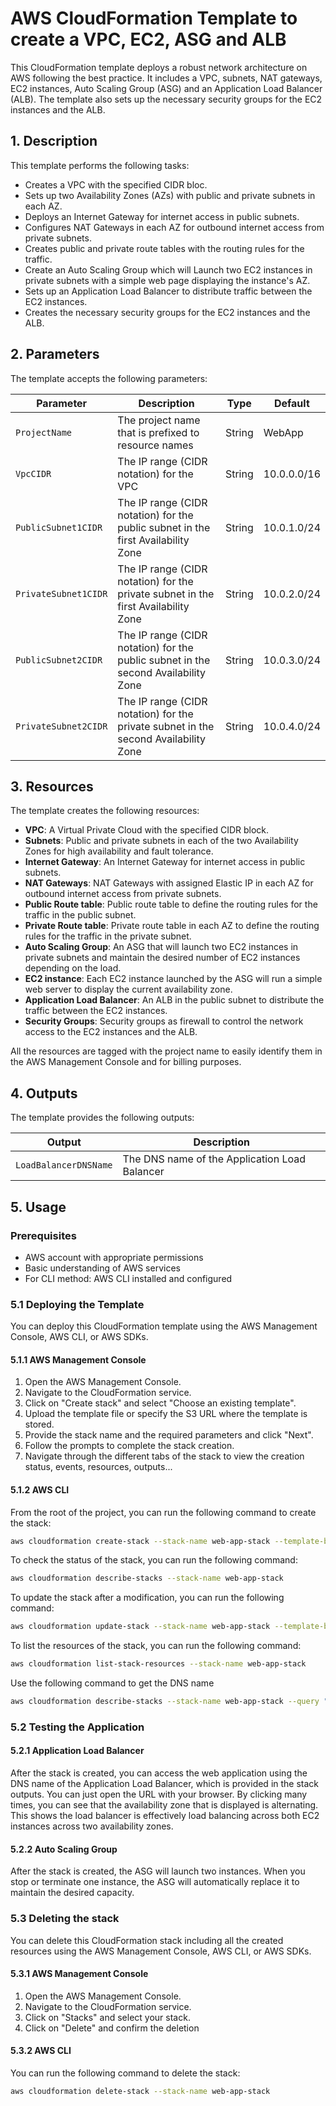 # AWS CloudFormation Template to create a VPC, EC2, ASG and ALB

This CloudFormation template deploys a robust network architecture on AWS following the best practice. It includes a VPC, subnets, NAT gateways, EC2 instances, Auto Scaling Group (ASG) and an Application Load Balancer (ALB). The template also sets up the necessary security groups for the EC2 instances and the ALB.

## 1. Description

This template performs the following tasks:
- Creates a VPC with the specified CIDR bloc.
- Sets up two Availability Zones (AZs) with public and private subnets in each AZ.
- Deploys an Internet Gateway for internet access in public subnets.
- Configures NAT Gateways in each AZ for outbound internet access from private subnets.
- Creates public and private route tables with the routing rules for the traffic.
- Create an Auto Scaling Group which will Launch two EC2 instances in private subnets with a simple web page displaying the instance's AZ.
- Sets up an Application Load Balancer to distribute traffic between the EC2 instances.
- Creates the necessary security groups for the EC2 instances and the ALB.

## 2. Parameters

The template accepts the following parameters:

| Parameter | Description | Type | Default |
|-----------|-------------|------|---------|
| `ProjectName` | The project name that is prefixed to resource names | String | WebApp |
| `VpcCIDR` | The IP range (CIDR notation) for the VPC | String | 10.0.0.0/16 |
| `PublicSubnet1CIDR` | The IP range (CIDR notation) for the public subnet in the first Availability Zone | String | 10.0.1.0/24 |
| `PrivateSubnet1CIDR` | The IP range (CIDR notation) for the private subnet in the first Availability Zone | String | 10.0.2.0/24 |
| `PublicSubnet2CIDR` | The IP range (CIDR notation) for the public subnet in the second Availability Zone | String | 10.0.3.0/24 |
| `PrivateSubnet2CIDR` | The IP range (CIDR notation) for the private subnet in the second Availability Zone | String | 10.0.4.0/24 |

## 3. Resources

The template creates the following resources:

- **VPC**: A Virtual Private Cloud with the specified CIDR block.
- **Subnets**: Public and private subnets in each of the two Availability Zones for high availability and fault tolerance.
- **Internet Gateway**: An Internet Gateway for internet access in public subnets.
- **NAT Gateways**: NAT Gateways with assigned Elastic IP in each AZ for outbound internet access from private subnets.
- **Public Route table**: Public route table to define the routing rules for the traffic in the public subnet.
- **Private Route table**: Private route table in each AZ to define the routing rules for the traffic in the private subnet.
- **Auto Scaling Group**: An ASG that will launch two EC2 instances in private subnets and  maintain the desired number of EC2 instances depending on the load. 
- **EC2 instance**: Each EC2 instance launched by the ASG will run a simple web server to display the current availability zone.
- **Application Load Balancer**: An ALB in the public subnet to distribute the traffic between the EC2 instances.
- **Security Groups**: Security groups as firewall to control the network access to the EC2 instances and the ALB.

All the resources are tagged with the project name to easily identify them in the AWS Management Console and for billing purposes.

## 4. Outputs

The template provides the following outputs:

| Output | Description |
|--------|-------------|
| `LoadBalancerDNSName` | The DNS name of the Application Load Balancer |

## 5. Usage

### Prerequisites
- AWS account with appropriate permissions
- Basic understanding of AWS services
- For CLI method: AWS CLI installed and configured

### 5.1 Deploying the Template

You can deploy this CloudFormation template using the AWS Management Console, AWS CLI, or AWS SDKs.

#### 5.1.1 AWS Management Console

1. Open the AWS Management Console.
2. Navigate to the CloudFormation service.
3. Click on "Create stack" and select "Choose an existing template".
4. Upload the template file or specify the S3 URL where the template is stored.
5. Provide the stack name and the required parameters and click "Next".
6. Follow the prompts to complete the stack creation.
7. Navigate through the different tabs of the stack to view the creation status, events, resources, outputs...

#### 5.1.2 AWS CLI

From the root of the project, you can run the following command to create the stack:

```sh
aws cloudformation create-stack --stack-name web-app-stack --template-body file://template/vpc-ec2-asg-elb.yaml --parameters ParameterKey=ProjectName,ParameterValue=WebApp ParameterKey=VpcCIDR,ParameterValue=10.0.0.0/16 ParameterKey=PublicSubnet1CIDR,ParameterValue=10.0.1.0/24 ParameterKey=PrivateSubnet1CIDR,ParameterValue=10.0.2.0/24 ParameterKey=PublicSubnet2CIDR,ParameterValue=10.0.3.0/24 ParameterKey=PrivateSubnet2CIDR,ParameterValue=10.0.4.0/24
```

To check the status of the stack, you can run the following command:

```sh
aws cloudformation describe-stacks --stack-name web-app-stack
```

To update the stack after a modification, you can run the following command:

```sh
aws cloudformation update-stack --stack-name web-app-stack --template-body file://template/vpc-ec2-asg-elb.yaml
```

To list the resources of the stack, you can run the following command:

```sh
aws cloudformation list-stack-resources --stack-name web-app-stack
```

Use the following command to get the DNS name

```sh
aws cloudformation describe-stacks --stack-name web-app-stack --query "Stacks[0].Outputs[?OutputKey=='LoadBalancerDNSName'].OutputValue" --output text
```

### 5.2 Testing the Application

#### 5.2.1 Application Load Balancer

After the stack is created, you can access the web application using the DNS name of the Application Load Balancer, which is provided in the stack outputs. You can just open the URL with your browser. By clicking many times, you can see that the availability zone that is displayed is alternating.
This shows the load balancer is effectively load balancing across both EC2 instances across two availability zones.

#### 5.2.2 Auto Scaling Group

After the stack is created, the ASG will launch two instances. When you stop or terminate one instance, the ASG will automatically replace it to maintain the desired capacity.

### 5.3 Deleting the stack

You can delete this CloudFormation stack including all the created resources using the AWS Management Console, AWS CLI, or AWS SDKs.

#### 5.3.1 AWS Management Console

1. Open the AWS Management Console.
2. Navigate to the CloudFormation service.
3. Click on "Stacks" and select your stack.
4. Click on "Delete" and confirm the deletion

#### 5.3.2 AWS CLI
You can run the following command to delete the stack:

```sh
aws cloudformation delete-stack --stack-name web-app-stack
```